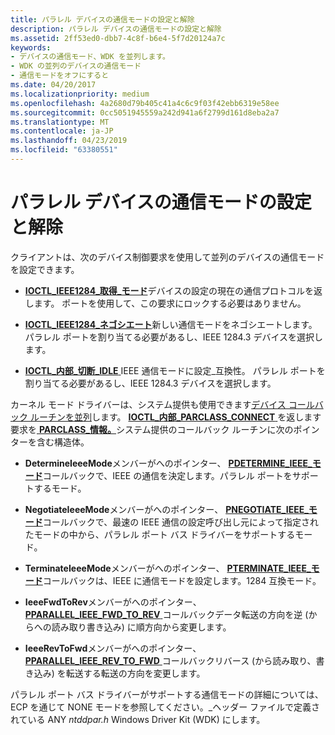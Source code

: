 ```yaml
---
title: パラレル デバイスの通信モードの設定と解除
description: パラレル デバイスの通信モードの設定と解除
ms.assetid: 2ff53ed0-dbb7-4c8f-b6e4-5f7d20124a7c
keywords:
- デバイスの通信モード、WDK を並列します。
- WDK の並列のデバイスの通信モード
- 通信モードをオフにすると
ms.date: 04/20/2017
ms.localizationpriority: medium
ms.openlocfilehash: 4a2680d79b405c41a4c6c9f03f42ebb6319e58ee
ms.sourcegitcommit: 0cc5051945559a242d941a6f2799d161d8eba2a7
ms.translationtype: MT
ms.contentlocale: ja-JP
ms.lasthandoff: 04/23/2019
ms.locfileid: "63380551"
---
```

# <a name="setting-and-clearing-a-communication-mode-for-a-parallel-device"></a>パラレル デバイスの通信モードの設定と解除





クライアントは、次のデバイス制御要求を使用して並列のデバイスの通信モードを設定できます。

-   [**IOCTL\_IEEE1284\_取得\_モード**](https://msdn.microsoft.com/library/windows/hardware/ff543975)デバイスの設定の現在の通信プロトコルを返します。 ポートを使用して、この要求にロックする必要はありません。

-   [**IOCTL\_IEEE1284\_ネゴシエート**](https://msdn.microsoft.com/library/windows/hardware/ff543978)新しい通信モードをネゴシエートします。 パラレル ポートを割り当てる必要があるし、IEEE 1284.3 デバイスを選択します。

-   [**IOCTL\_内部\_切断\_IDLE** ](https://msdn.microsoft.com/library/windows/hardware/ff543993) IEEE 通信モードに設定\_互換性。 パラレル ポートを割り当てる必要があるし、IEEE 1284.3 デバイスを選択します。

カーネル モード ドライバーは、システム提供も使用できます[デバイス コールバック ルーチンを並列](https://msdn.microsoft.com/library/windows/hardware/ff544275)します。 [ **IOCTL\_内部\_PARCLASS\_CONNECT** ](https://msdn.microsoft.com/library/windows/hardware/ff544040)を返します要求を[ **PARCLASS\_情報。**](https://msdn.microsoft.com/library/windows/hardware/ff544334)システム提供のコールバック ルーチンに次のポインターを含む構造体。

-   **DetermineIeeeMode**メンバーがへのポインター、 [ **PDETERMINE\_IEEE\_モード**](https://msdn.microsoft.com/library/windows/hardware/ff544365)コールバックで、IEEE の通信を決定します。パラレル ポートをサポートするモード。

-   **NegotiateIeeeMode**メンバーがへのポインター、 [ **PNEGOTIATE\_IEEE\_モード**](https://msdn.microsoft.com/library/windows/hardware/ff544386)コールバックで、最速の IEEE 通信の設定呼び出し元によって指定されたモードの中から、パラレル ポート バス ドライバーをサポートするモード。

-   **TerminateIeeeMode**メンバーがへのポインター、 [ **PTERMINATE\_IEEE\_モード**](https://msdn.microsoft.com/library/windows/hardware/ff544773)コールバックは、IEEE に通信モードを設定します。1284 互換モード。

-   **IeeeFwdToRev**メンバーがへのポインター、 [ **PPARALLEL\_IEEE\_FWD\_TO\_REV** ](https://msdn.microsoft.com/library/windows/hardware/ff544524)コールバックデータ転送の方向を逆 (からへの読み取り書き込み) に順方向から変更します。

-   **IeeeRevToFwd**メンバーがへのポインター、 [ **PPARALLEL\_IEEE\_REV\_TO\_FWD** ](https://msdn.microsoft.com/library/windows/hardware/ff544528)コールバックリバース (から読み取り、書き込み) を転送する転送の方向を変更します。

パラレル ポート バス ドライバーがサポートする通信モードの詳細については、ECP を通じて NONE モードを参照してください。\_ヘッダー ファイルで定義されている ANY *ntddpar.h* Windows Driver Kit (WDK) にします。

 

 




